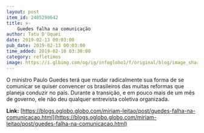 ```yaml
---
layout: post
item_id: 2485298642
title: >-
    Guedes falha na comunicação
author: Tatu D'Oquei
date: 2019-02-13 00:03:00
pub_date: 2019-02-13 00:03:00
time_added: 2019-02-10 03:30:00
category: refletimos
image: https://i.glbimg.com/og/ig/infoglobo1/f/original/blog/image_share/miriam-leitao.jpg
---
```


O ministro Paulo Guedes terá que mudar radicalmente sua forma de se comunicar se quiser convencer os brasileiros das muitas reformas que planeja conduzir no país. Durante a transição, e em pouco mais de um mês de governo, ele não deu qualquer entrevista coletiva organizada.

**Link:** [https://blogs.oglobo.globo.com/miriam-leitao/post/guedes-falha-na-comunicacao.html](https://blogs.oglobo.globo.com/miriam-leitao/post/guedes-falha-na-comunicacao.html)

